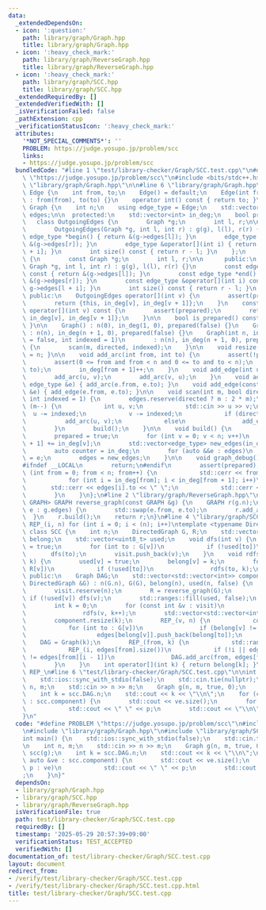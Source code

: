 ```yaml
---
data:
  _extendedDependsOn:
  - icon: ':question:'
    path: library/graph/Graph.hpp
    title: library/graph/Graph.hpp
  - icon: ':heavy_check_mark:'
    path: library/graph/ReverseGraph.hpp
    title: library/graph/ReverseGraph.hpp
  - icon: ':heavy_check_mark:'
    path: library/graph/SCC.hpp
    title: library/graph/SCC.hpp
  _extendedRequiredBy: []
  _extendedVerifiedWith: []
  _isVerificationFailed: false
  _pathExtension: cpp
  _verificationStatusIcon: ':heavy_check_mark:'
  attributes:
    '*NOT_SPECIAL_COMMENTS*': ''
    PROBLEM: https://judge.yosupo.jp/problem/scc
    links:
    - https://judge.yosupo.jp/problem/scc
  bundledCode: "#line 1 \"test/library-checker/Graph/SCC.test.cpp\"\n#define PROBLEM\
    \ \"https://judge.yosupo.jp/problem/scc\"\n#include <bits/stdc++.h>\n\n#line 2\
    \ \"library/graph/Graph.hpp\"\n\n#line 6 \"library/graph/Graph.hpp\"\n\nstruct\
    \ Edge {\n    int from, to;\n    Edge() = default;\n    Edge(int from, int to)\
    \ : from(from), to(to) {}\n    operator int() const { return to; }\n};\n\nstruct\
    \ Graph {\n    int n;\n    using edge_type = Edge;\n    std::vector<edge_type>\
    \ edges;\n\n  protected:\n    std::vector<int> in_deg;\n    bool prepared;\n \
    \   class OutgoingEdges {\n        Graph *g;\n        int l, r;\n\n      public:\n\
    \        OutgoingEdges(Graph *g, int l, int r) : g(g), l(l), r(r) {}\n       \
    \ edge_type *begin() { return &(g->edges[l]); }\n        edge_type *end() { return\
    \ &(g->edges[r]); }\n        edge_type &operator[](int i) { return g->edges[l\
    \ + i]; }\n        int size() const { return r - l; }\n    };\n    class ConstOutgoingEdges\
    \ {\n        const Graph *g;\n        int l, r;\n\n      public:\n        ConstOutgoingEdges(const\
    \ Graph *g, int l, int r) : g(g), l(l), r(r) {}\n        const edge_type *begin()\
    \ const { return &(g->edges[l]); }\n        const edge_type *end() const { return\
    \ &(g->edges[r]); }\n        const edge_type &operator[](int i) const { return\
    \ g->edges[l + i]; }\n        int size() const { return r - l; }\n    };\n\n \
    \ public:\n    OutgoingEdges operator[](int v) {\n        assert(prepared);\n\
    \        return {this, in_deg[v], in_deg[v + 1]};\n    }\n    const ConstOutgoingEdges\
    \ operator[](int v) const {\n        assert(prepared);\n        return {this,\
    \ in_deg[v], in_deg[v + 1]};\n    }\n\n    bool is_prepared() const { return prepared;\
    \ }\n\n    Graph() : n(0), in_deg(1, 0), prepared(false) {}\n    Graph(int n)\
    \ : n(n), in_deg(n + 1, 0), prepared(false) {}\n    Graph(int n, int m, bool directed\
    \ = false, int indexed = 1)\n        : n(n), in_deg(n + 1, 0), prepared(false)\
    \ {\n        scan(m, directed, indexed);\n    }\n\n    void resize(int n) { n\
    \ = n; }\n\n    void add_arc(int from, int to) {\n        assert(!prepared);\n\
    \        assert(0 <= from and from < n and 0 <= to and to < n);\n        edges.emplace_back(from,\
    \ to);\n        in_deg[from + 1]++;\n    }\n    void add_edge(int u, int v) {\n\
    \        add_arc(u, v);\n        add_arc(v, u);\n    }\n    void add_arc(const\
    \ edge_type &e) { add_arc(e.from, e.to); }\n    void add_edge(const edge_type\
    \ &e) { add_edge(e.from, e.to); }\n\n    void scan(int m, bool directed = false,\
    \ int indexed = 1) {\n        edges.reserve(directed ? m : 2 * m);\n        while\
    \ (m--) {\n            int u, v;\n            std::cin >> u >> v;\n          \
    \  u -= indexed;\n            v -= indexed;\n            if (directed)\n     \
    \           add_arc(u, v);\n            else\n                add_edge(u, v);\n\
    \        }\n        build();\n    }\n\n    void build() {\n        assert(!prepared);\n\
    \        prepared = true;\n        for (int v = 0; v < n; v++)\n            in_deg[v\
    \ + 1] += in_deg[v];\n        std::vector<edge_type> new_edges(in_deg.back());\n\
    \        auto counter = in_deg;\n        for (auto &&e : edges)\n            new_edges[counter[e.from]++]\
    \ = e;\n        edges = new_edges;\n    }\n\n    void graph_debug() const {\n\
    #ifndef __LOCAL\n        return;\n#endif\n        assert(prepared);\n        for\
    \ (int from = 0; from < n; from++) {\n            std::cerr << from << \";\";\n\
    \            for (int i = in_deg[from]; i < in_deg[from + 1]; i++)\n         \
    \       std::cerr << edges[i].to << \" \";\n            std::cerr << \"\\n\";\n\
    \        }\n    }\n};\n#line 2 \"library/graph/ReverseGraph.hpp\"\ntemplate <typename\
    \ GRAPH> GRAPH reverse_graph(const GRAPH &g) {\n    GRAPH r(g.n);\n    for (auto\
    \ e : g.edges) {\n        std::swap(e.from, e.to);\n        r.add_arc(e);\n  \
    \  }\n    r.build();\n    return r;\n}\n#line 4 \"library/graph/SCC.hpp\"\n#define\
    \ REP_(i, n) for (int i = 0; i < (n); i++)\ntemplate <typename DirectedGraph>\
    \ class SCC {\n    int n;\n    DirectedGraph G, R;\n    std::vector<int> visit,\
    \ belong;\n    std::vector<uint8_t> used;\n    void dfs(int v) {\n        used[v]\
    \ = true;\n        for (int to : G[v])\n            if (!used[to])\n         \
    \       dfs(to);\n        visit.push_back(v);\n    }\n    void rdfs(int v, int\
    \ k) {\n        used[v] = true;\n        belong[v] = k;\n        for (int to :\
    \ R[v])\n            if (!used[to])\n                rdfs(to, k);\n    }\n\n \
    \ public:\n    Graph DAG;\n    std::vector<std::vector<int>> component;\n    SCC(const\
    \ DirectedGraph &G) : n(G.n), G(G), belong(n), used(n, false) {\n        assert(G.is_prepared());\n\
    \        visit.reserve(n);\n        R = reverse_graph(G);\n        REP_(v, n)\
    \ if (!used[v]) dfs(v);\n        std::ranges::fill(used, false);\n        std::ranges::reverse(visit);\n\
    \        int k = 0;\n        for (const int &v : visit)\n            if (!used[v])\n\
    \                rdfs(v, k++);\n        std::vector<std::vector<int>> edges(k);\n\
    \        component.resize(k);\n        REP_(v, n) {\n            component[belong[v]].push_back(v);\n\
    \            for (int to : G[v])\n                if (belong[v] != belong[to])\n\
    \                    edges[belong[v]].push_back(belong[to]);\n        }\n    \
    \    DAG = Graph(k);\n        REP_(from, k) {\n            std::ranges::sort(edges[from]);\n\
    \            REP_(i, edges[from].size())\n            if (!i || edges[from][i]\
    \ != edges[from][i - 1])\n                DAG.add_arc(from, edges[from][i]);\n\
    \        }\n    }\n    int operator[](int k) { return belong[k]; }\n};\n#undef\
    \ REP_\n#line 6 \"test/library-checker/Graph/SCC.test.cpp\"\n\nint main() {\n\
    \    std::ios::sync_with_stdio(false);\n    std::cin.tie(nullptr);\n\n    int\
    \ n, m;\n    std::cin >> n >> m;\n    Graph g(n, m, true, 0);\n    SCC scc(g);\n\
    \    int k = scc.DAG.n;\n    std::cout << k << \"\\n\";\n    for (const auto &ve\
    \ : scc.component) {\n        std::cout << ve.size();\n        for (int p : ve)\n\
    \            std::cout << \" \" << p;\n        std::cout << \"\\n\";\n    }\n\
    }\n"
  code: "#define PROBLEM \"https://judge.yosupo.jp/problem/scc\"\n#include <bits/stdc++.h>\n\
    \n#include \"library/graph/Graph.hpp\"\n#include \"library/graph/SCC.hpp\"\n\n\
    int main() {\n    std::ios::sync_with_stdio(false);\n    std::cin.tie(nullptr);\n\
    \n    int n, m;\n    std::cin >> n >> m;\n    Graph g(n, m, true, 0);\n    SCC\
    \ scc(g);\n    int k = scc.DAG.n;\n    std::cout << k << \"\\n\";\n    for (const\
    \ auto &ve : scc.component) {\n        std::cout << ve.size();\n        for (int\
    \ p : ve)\n            std::cout << \" \" << p;\n        std::cout << \"\\n\"\
    ;\n    }\n}"
  dependsOn:
  - library/graph/Graph.hpp
  - library/graph/SCC.hpp
  - library/graph/ReverseGraph.hpp
  isVerificationFile: true
  path: test/library-checker/Graph/SCC.test.cpp
  requiredBy: []
  timestamp: '2025-05-29 20:57:39+09:00'
  verificationStatus: TEST_ACCEPTED
  verifiedWith: []
documentation_of: test/library-checker/Graph/SCC.test.cpp
layout: document
redirect_from:
- /verify/test/library-checker/Graph/SCC.test.cpp
- /verify/test/library-checker/Graph/SCC.test.cpp.html
title: test/library-checker/Graph/SCC.test.cpp
---
```


